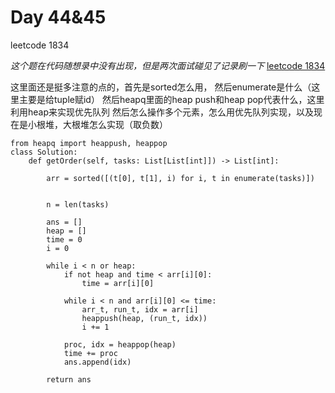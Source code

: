 # Day 44&45

leetcode 1834

*这个题在代码随想录中没有出现，但是两次面试碰见了记录刷一下*
[leetcode 1834](https://leetcode.com/problems/single-threaded-cpu/description/)

这里面还是挺多注意的点的，首先是sorted怎么用， 然后enumerate是什么（这里主要是给tuple赋id）
然后heapq里面的heap push和heap pop代表什么，这里利用heap来实现优先队列
然后怎么操作多个元素，怎么用优先队列实现，以及现在是小根堆，大根堆怎么实现（取负数）

```
from heapq import heappush, heappop
class Solution:
    def getOrder(self, tasks: List[List[int]]) -> List[int]:

        arr = sorted([(t[0], t[1], i) for i, t in enumerate(tasks)])


        n = len(tasks)

        ans = []
        heap = []
        time = 0
        i = 0

        while i < n or heap:
            if not heap and time < arr[i][0]:
                time = arr[i][0]

            while i < n and arr[i][0] <= time:
                arr_t, run_t, idx = arr[i]
                heappush(heap, (run_t, idx))
                i += 1

            proc, idx = heappop(heap)
            time += proc
            ans.append(idx)

        return ans 
```

